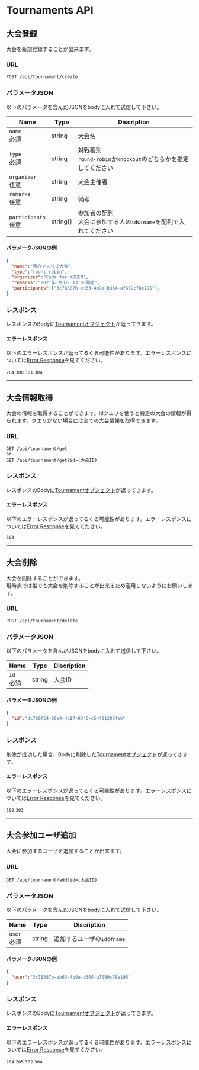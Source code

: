 # Tournaments API

## 大会登録
大会を新規登録することが出来ます。
### URL
```
POST /api/tournament/create
```

### パラメータJSON
以下のパラメータを含んだJSONをbodyに入れて送信して下さい。

|Name|Type|Discription|
|-|-|-|
|`name`<br>必須       |string |大会名|
|`type`<br>必須       |string |対戦種別<br>`round-robin`か`knockout`のどちらかを指定してください|
|`organizer`<br>任意       |string |大会主催者|
|`remarks`<br>任意 |string |備考|
|`participants`<br>任意 |string[] |参加者の配列<br>大会に参加する人の`id`or`name`を配列で入れてください|

#### パラメータJSONの例
```JSON
{
  "name":"囲みマス公式大会",
  "type":"rount-robin",
  "organizer":"Code for KOSEN",
  "remarks":"2021年1月1日 13:00開始",
  "participants":["3c78387b-eb63-4b9a-b364-a7699c78e195"],
}
```

### レスポンス
レスポンスのBodyに[Tournamentオブジェクト](./data.md#Tournament)が返ってきます。

#### エラーレスポンス
以下のエラーレスポンスが返ってるくる可能性があります。エラーレスポンスについては[Error Response](./error.md)を見てください。

`204` `300` `301` `304`

---

## 大会情報取得
大会の情報を取得することができます。idクエリを使うと特定の大会の情報が得られます。クエリがない場合には全ての大会情報を取得できます。
### URL
```
GET /api/tournament/get
or
GET /api/tournament/get?id=(大会ID)
```

### レスポンス
レスポンスのBodyに[Tournamentオブジェクト](./data.md#Tournament)が返ってきます。

#### エラーレスポンス
以下のエラーレスポンスが返ってるくる可能性があります。エラーレスポンスについては[Error Response](./error.md)を見てください。

`303`

---

## 大会削除
大会を削除することができます。<br>現時点では誰でも大会を削除することが出来るため濫用しないようにお願いします。
### URL
```
POST /api/tournament/delete
```

### パラメータJSON
以下のパラメータを含んだJSONをbodyに入れて送信して下さい。

|Name|Type|Discription|
|-|-|-|
|`id`<br>必須   |string |大会ID|

#### パラメータJSONの例
```JSON
{
  "id":"dc700f54-90a4-4a17-9346-c544213864e6"
}
```

### レスポンス
削除が成功した場合、Bodyに削除した[Tournamentオブジェクト](./data.md#Tournament)が返ってきます。

#### エラーレスポンス
以下のエラーレスポンスが返ってるくる可能性があります。エラーレスポンスについては[Error Response](./error.md)を見てください。

`302` `303`

---

## 大会参加ユーザ追加
大会に参加するユーザを追加することが出来ます。

### URL
```
GET /api/tournament/add?id=(大会ID)
```

### パラメータJSON
以下のパラメータを含んだJSONをbodyに入れて送信して下さい。

|Name|Type|Discription|
|-|-|-|
|`user`<br>必須   |string |追加するユーザの`id`or`name`|

#### パラメータJSONの例
```JSON
{
  "user":"3c78387b-eb63-4b9a-b364-a7699c78e195"
}
```

### レスポンス
レスポンスのBodyに[Tournamentオブジェクト](./data.md#Tournament)が返ってきます。

#### エラーレスポンス
以下のエラーレスポンスが返ってるくる可能性があります。エラーレスポンスについては[Error Response](./error.md)を見てください。

`204` `205` `302` `304`